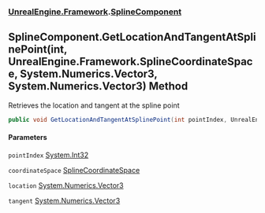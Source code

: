 ### [UnrealEngine.Framework](./UnrealEngine-Framework.md 'UnrealEngine.Framework').[SplineComponent](./SplineComponent.md 'UnrealEngine.Framework.SplineComponent')
## SplineComponent.GetLocationAndTangentAtSplinePoint(int, UnrealEngine.Framework.SplineCoordinateSpace, System.Numerics.Vector3, System.Numerics.Vector3) Method
Retrieves the location and tangent at the spline point  
```csharp
public void GetLocationAndTangentAtSplinePoint(int pointIndex, UnrealEngine.Framework.SplineCoordinateSpace coordinateSpace, ref System.Numerics.Vector3 location, ref System.Numerics.Vector3 tangent);
```
#### Parameters
<a name='UnrealEngine-Framework-SplineComponent-GetLocationAndTangentAtSplinePoint(int_UnrealEngine-Framework-SplineCoordinateSpace_System-Numerics-Vector3_System-Numerics-Vector3)-pointIndex'></a>
`pointIndex` [System.Int32](https://docs.microsoft.com/en-us/dotnet/api/System.Int32 'System.Int32')  
  
<a name='UnrealEngine-Framework-SplineComponent-GetLocationAndTangentAtSplinePoint(int_UnrealEngine-Framework-SplineCoordinateSpace_System-Numerics-Vector3_System-Numerics-Vector3)-coordinateSpace'></a>
`coordinateSpace` [SplineCoordinateSpace](./SplineCoordinateSpace.md 'UnrealEngine.Framework.SplineCoordinateSpace')  
  
<a name='UnrealEngine-Framework-SplineComponent-GetLocationAndTangentAtSplinePoint(int_UnrealEngine-Framework-SplineCoordinateSpace_System-Numerics-Vector3_System-Numerics-Vector3)-location'></a>
`location` [System.Numerics.Vector3](https://docs.microsoft.com/en-us/dotnet/api/System.Numerics.Vector3 'System.Numerics.Vector3')  
  
<a name='UnrealEngine-Framework-SplineComponent-GetLocationAndTangentAtSplinePoint(int_UnrealEngine-Framework-SplineCoordinateSpace_System-Numerics-Vector3_System-Numerics-Vector3)-tangent'></a>
`tangent` [System.Numerics.Vector3](https://docs.microsoft.com/en-us/dotnet/api/System.Numerics.Vector3 'System.Numerics.Vector3')  
  
